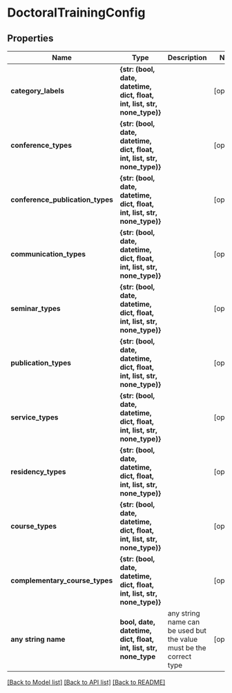 # DoctoralTrainingConfig


## Properties
Name | Type | Description | Notes
------------ | ------------- | ------------- | -------------
**category_labels** | **{str: (bool, date, datetime, dict, float, int, list, str, none_type)}** |  | [optional] 
**conference_types** | **{str: (bool, date, datetime, dict, float, int, list, str, none_type)}** |  | [optional] 
**conference_publication_types** | **{str: (bool, date, datetime, dict, float, int, list, str, none_type)}** |  | [optional] 
**communication_types** | **{str: (bool, date, datetime, dict, float, int, list, str, none_type)}** |  | [optional] 
**seminar_types** | **{str: (bool, date, datetime, dict, float, int, list, str, none_type)}** |  | [optional] 
**publication_types** | **{str: (bool, date, datetime, dict, float, int, list, str, none_type)}** |  | [optional] 
**service_types** | **{str: (bool, date, datetime, dict, float, int, list, str, none_type)}** |  | [optional] 
**residency_types** | **{str: (bool, date, datetime, dict, float, int, list, str, none_type)}** |  | [optional] 
**course_types** | **{str: (bool, date, datetime, dict, float, int, list, str, none_type)}** |  | [optional] 
**complementary_course_types** | **{str: (bool, date, datetime, dict, float, int, list, str, none_type)}** |  | [optional] 
**any string name** | **bool, date, datetime, dict, float, int, list, str, none_type** | any string name can be used but the value must be the correct type | [optional]

[[Back to Model list]](../README.md#documentation-for-models) [[Back to API list]](../README.md#documentation-for-api-endpoints) [[Back to README]](../README.md)


